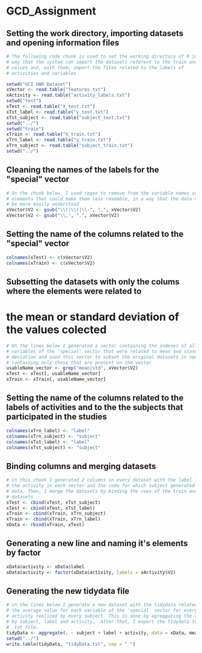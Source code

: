 GCD_Assignment
==============

## Setting the work directory, importing datasets and opening information files


```r
# The following code chunk is used to set the working directory of R in a
# way that the system can import the datasets referent to the train and test
# values and, with them, import the files related to the labels of
# activities and variables

setwd("UCI HAR Dataset")
xVector <- read.table("features.txt")
xActivity <- read.table("activity_labels.txt")
setwd("test")
xTest <- read.table("X_test.txt")
xTst_label <- read.table("y_test.txt")
xTst_subject <- read.table("subject_test.txt")
setwd("../")
setwd("train")
xTrain <- read.table("X_train.txt")
xTrn_label <- read.table("y_train.txt")
xTrn_subject <- read.table("subject_train.txt")
setwd("../")
```


## Cleaning the names of the labels for the "special" vector


```r
# On the chunk below, I used regex to remove from the variable names some
# elements that could make them less readable, in a way that the data coulde
# be more easily understood
xVector$V2 <- gsub("\\(|\\)|\\-", ",", xVector$V2)
xVector$V2 <- gsub("\\,", ".", xVector$V2)
```


## Setting the name of the columns related to the "special" vector


```r
colnames(xTest) <- c(xVector$V2)
colnames(xTrain) <- c(xVector$V2)
```


## Subsetting the datasets with only the colums where the elements were related to
# the mean or standard deviation of the values colected


```r
# On the lines below I generated a vector containing the indexes of all the
# variables of the 'special' vector that were related to mean and standard
# deviation and used this vector to subset the original datasets in new ones
# containing only those that are present on the vector
usableName_vector <- grep("mean|std", xVector$V2)
xTest <- xTest[, usableName_vector]
xTrain <- xTrain[, usableName_vector]
```


## Setting the name of the columns related to the labels of activities and to the the subjects that participated in the studies


```r
colnames(xTrn_label) <- "label"
colnames(xTrn_subject) <- "subject"
colnames(xTst_label) <- "label"
colnames(xTst_subject) <- "subject"
```


## Binding columns and merging datasets


```r
# in this chunk I generated 2 columns in every dataset with the label for
# the activity in each vector and the code for which subject generated that
# data. Then, I merge the datasets by binding the rows of the train and test
# datasets
xTest <- cbind(xTest, xTst_subject)
xTest <- cbind(xTest, xTst_label)
xTrain <- cbind(xTrain, xTrn_subject)
xTrain <- cbind(xTrain, xTrn_label)
xData <- rbind(xTrain, xTest)
```


## Generating a new line and naming it's elements by factor


```r
xData$activity <- xData$label
xData$activity <- factor(xData$activity, labels = xActivity$V2)
```


## Generating the new tidydata file


```r
# in the lines below I generate a new dataset with the tidydata related to
# the average value for each variable of the 'special' vector for every
# activity realized by every subject. This is done by agreggating the values
# by subject, label and activity.  After that, I export the tidydata to a
# .txt file.
tidyData <- aggregate(. ~ subject + label + activity, data = xData, mean)
setwd("../")
write.table(tidyData, "tidyData.txt", sep = " ")
```
